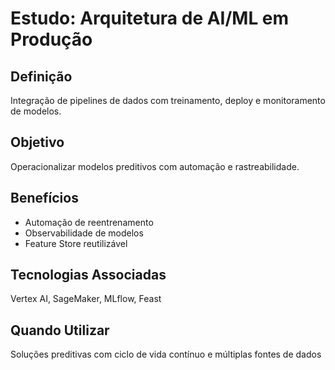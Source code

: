 # Estudo: Arquitetura de AI/ML em Produção

## Definição
Integração de pipelines de dados com treinamento, deploy e monitoramento de modelos.

## Objetivo
Operacionalizar modelos preditivos com automação e rastreabilidade.

## Benefícios
- Automação de reentrenamento
- Observabilidade de modelos
- Feature Store reutilizável

## Tecnologias Associadas
Vertex AI, SageMaker, MLflow, Feast

## Quando Utilizar
Soluções preditivas com ciclo de vida contínuo e múltiplas fontes de dados
